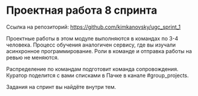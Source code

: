 # Проектная работа 8 спринта

Ссылка на репозиторий: https://github.com/kimkanovsky/ugc_sprint_1

Проектные работы в этом модуле выполняются в командах по 3-4 человека. Процесс обучения аналогичен сервису, где вы изучали асинхронное программирование. Роли в команде и отправка работы на ревью не меняются.

Распределение по командам подготовит команда сопровождения. Куратор поделится с вами списками в Пачке в канале #group_projects.

Задания на спринт вы найдёте внутри тем.
